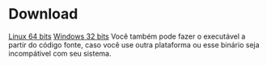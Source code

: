 
# Download  
[Linux 64 bits](https://raw.githubusercontent.com/pabloufrn/magos/download/linux/amd64/magos.zip)
[Windows 32 bits](https://raw.githubusercontent.com/pabloufrn/magos/download/windows/x86/magos.zip)
Você também pode fazer o executável a partir do código fonte, caso você use outra plataforma ou esse binário seja incompátivel com seu sistema.
